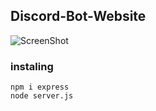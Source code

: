 ## Discord-Bot-Website

![ScreenShot](https://cdn.discordapp.com/attachments/717746093160529981/718097998852259911/Screenshot.png)

### instaling
```
npm i express
node server.js
```

